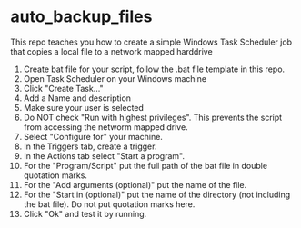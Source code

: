 # auto_backup_files
This repo teaches you how to create a simple Windows Task Scheduler job that copies a local file to a network mapped harddrive

1) Create bat file for your script, follow the .bat file template in this repo.
2) Open Task Scheduler on your Windows machine
3) Click "Create Task..."
4) Add a Name and description
5) Make sure your user is selected
6) Do NOT check "Run with highest privileges". This prevents the script from accessing the networm mapped drive.
7) Select "Configure for" your machine.
8) In the Triggers tab, create a trigger.
9) In the Actions tab select "Start a program".
10) For the "Program/Script" put the full path of the bat file in double quotation marks.
11) For the "Add arguments (optional)" put the name of the file.
12) For the "Start in (optional)" put the name of the directory (not including the bat file). Do not put quotation marks here.
13) Click "Ok" and test it by running.
